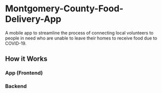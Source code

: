 # Montgomery-County-Food-Delivery-App
A mobile app to streamline the process of connecting local volunteers to people in need who are unable to leave their homes to receive food due to COVID-19.

## How it Works
### App (Frontend)
### Backend
